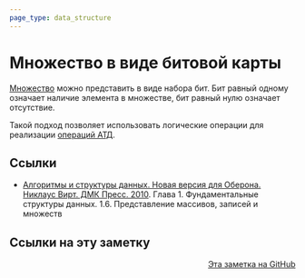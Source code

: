 ```yaml
---
page_type: data_structure
---
```


# Множество в виде битовой карты

[Множество](20221031233633.md) можно представить в виде набора бит. Бит равный одному означает наличие элемента в множестве, бит равный нулю означает отсутствие.

Такой подход позволяет использовать логические операции для реализации [операций АТД](20221120145107.md).

## Ссылки

- [Алгоритмы и структуры данных. Новая версия для Оберона. Никлаус Вирт. ДМК Пресс. 2010](WirthAlgorithmsAndDataStructures2010.md). Глава 1. Фундаментальные структуры данных. 1.6. Представление массивов, записей и множеств

## Ссылки на эту заметку




<p v-pre style="text-align: right">
  <a href="https://github.com/Kverde/algorithms/blob/main/source/20221122204033.md">
  Эта заметка на GitHub
  </a>
</p>
